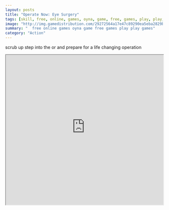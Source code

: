 ```yaml
---
layout: posts
title: "Operate Now: Eye Surgery"
tags: [skill, free, online, games, oyna, game, free, games, play, play, games]
image: "http://img.gamedistribution.com/29272564a17e47c89290ea5eba2829bb.jpg"
summary: "  free online games oyna game free games play play games"
category: "Action"
---
```


scrub up step into the or and prepare for a life changing operation

<iframe width="100%" height="480px;" src="http://flash.gamedistribution.com?game=29272564a17e47c89290ea5eba2829bb"></iframe>